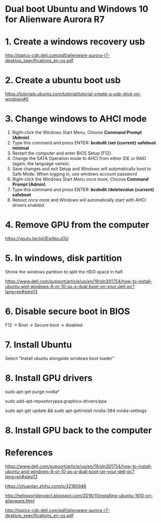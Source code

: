 # Dual boot Ubuntu and Windows 10 for Alienware Aurora R7

# 1. Create a windows recovery usb

<http://topics-cdn.dell.com/pdf/alienware-aurora-r7-desktop_specifications_en-us.pdf>

# 2. Create a ubuntu boot usb

<https://tutorials.ubuntu.com/tutorial/tutorial-create-a-usb-stick-on-windows#0>

# 3. Change windows to AHCI mode

1. Right-click the Windows Start Menu. Choose **Command Prompt (Admin)**.
2. Type this command and press ENTER: **bcdedit /set {current} safeboot minimal**
3. Restart the computer and enter BIOS Setup (F12).
4. Change the SATA Operation mode to AHCI from either IDE or RAID (again, the language varies).
5. Save changes and exit Setup and Windows will automatically boot to Safe Mode. When logging in, use windows account password
6. Right-click the Windows Start Menu once more. Choose **Command Prompt (Admin)**.
7. Type this command and press ENTER: **bcdedit /deletevalue {current} safeboot**
8. Reboot once more and Windows will automatically start with AHCI drivers enabled.

# 4. Remove GPU from the computer

https://youtu.be/jqOEw9pcJOU

# 5. In windows, disk partition

Shrink the windows partition to split the HDD space in half.

<https://www.dell.com/support/article/us/en/19/sln301754/how-to-install-ubuntu-and-windows-8-or-10-as-a-dual-boot-on-your-dell-pc?lang=en#step13>

# 6. Disable secure boot in BIOS

F12 -> Boot -> Secure boot -> disabled

# 7. Install Ubuntu

Select “Install ubuntu alongside windows boot loader”

# 8. Install GPU drivers

sudo apt-get purge nvidia*

sudo add-apt-repositoryppa:graphics-drivers/ppa

sudo apt-get update && sudo apt-getinstall nvidia-384 nvidia-settings

 

# 8. Install GPU back to the computer

# References

https://www.dell.com/support/article/us/en/19/sln301754/how-to-install-ubuntu-and-windows-8-or-10-as-a-dual-boot-on-your-dell-pc?lang=en#step13

https://zhuanlan.zhihu.com/p/32185946

http://helloworldproject.blogspot.com/2016/11/installing-ubuntu-1610-on-alienware.html

http://topics-cdn.dell.com/pdf/alienware-aurora-r7-desktop_specifications_en-us.pdf